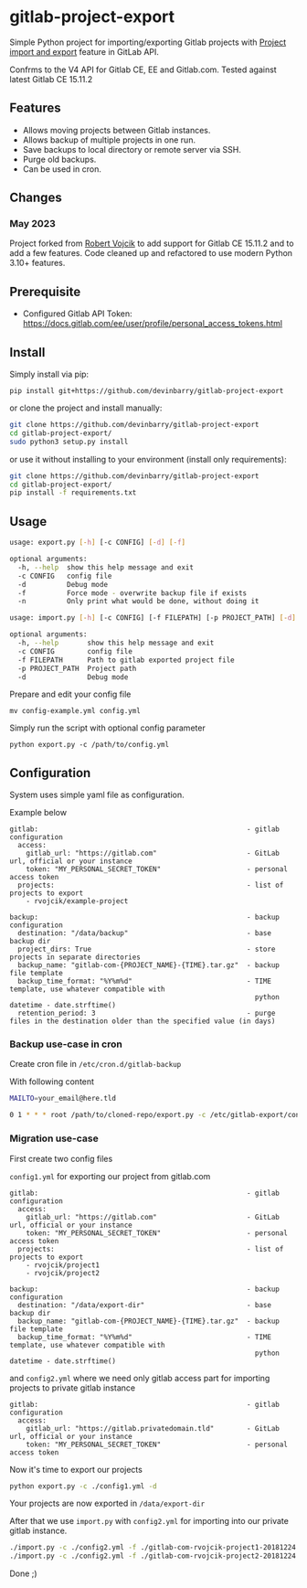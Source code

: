 # gitlab-project-export

Simple Python project for importing/exporting Gitlab projects with [Project import and export](https://docs.gitlab.com/ee/api/project_import_export.html) feature in GitLab API.

Confrms to the V4 API for Gitlab CE, EE and Gitlab.com. Tested against latest Gitlab CE 15.11.2

## Features

- Allows moving projects between Gitlab instances.
- Allows backup of multiple projects in one run.
- Save backups to local directory or remote server via SSH.
- Purge old backups.
- Can be used in cron.

## Changes

### May 2023

Project forked from [Robert Vojcik](https://github.com/rvojcik/gitlab-project-export) to add support for Gitlab CE 15.11.2 and to add a few features.
Code cleaned up and refactored to use modern Python 3.10+ features.

## Prerequisite

* Configured Gitlab API Token: https://docs.gitlab.com/ee/user/profile/personal_access_tokens.html

## Install

Simply install via pip:


`pip install git+https://github.com/devinbarry/gitlab-project-export`

or clone the project and install manually:

```bash
git clone https://github.com/devinbarry/gitlab-project-export
cd gitlab-project-export/
sudo python3 setup.py install
```

or use it without installing to your environment (install only requirements):

```bash
git clone https://github.com/devinbarry/gitlab-project-export
cd gitlab-project-export/
pip install -f requirements.txt
```

## Usage

```bash
usage: export.py [-h] [-c CONFIG] [-d] [-f]

optional arguments:
  -h, --help  show this help message and exit
  -c CONFIG   config file
  -d          Debug mode
  -f          Force mode - overwrite backup file if exists
  -n          Only print what would be done, without doing it
```

```bash
usage: import.py [-h] [-c CONFIG] [-f FILEPATH] [-p PROJECT_PATH] [-d]

optional arguments:
  -h, --help       show this help message and exit
  -c CONFIG        config file
  -f FILEPATH      Path to gitlab exported project file
  -p PROJECT_PATH  Project path
  -d               Debug mode
```

Prepare and edit your config file

`mv config-example.yml config.yml`

Simply run the script with optional config parameter

`python export.py -c /path/to/config.yml`

## Configuration

System uses simple yaml file as configuration.

Example below

```
gitlab:                                                   - gitlab configuration
  access:
    gitlab_url: "https://gitlab.com"                      - GitLab url, official or your instance
    token: "MY_PERSONAL_SECRET_TOKEN"                     - personal access token
  projects:                                               - list of projects to export
    - rvojcik/example-project

backup:                                                   - backup configuration
  destination: "/data/backup"                             - base backup dir
  project_dirs: True                                      - store projects in separate directories
  backup_name: "gitlab-com-{PROJECT_NAME}-{TIME}.tar.gz"  - backup file template
  backup_time_format: "%Y%m%d"                            - TIME template, use whatever compatible with
                                                            python datetime - date.strftime()
  retention_period: 3                                     - purge files in the destination older than the specified value (in days)
  ```

### Backup use-case in cron

Create cron file in `/etc/cron.d/gitlab-backup`

With following content

```bash
MAILTO=your_email@here.tld

0 1 * * * root /path/to/cloned-repo/export.py -c /etc/gitlab-export/config.yml

```

### Migration use-case

First create two config files

`config1.yml` for exporting our project from gitlab.com

```
gitlab:                                                   - gitlab configuration
  access:
    gitlab_url: "https://gitlab.com"                      - GitLab url, official or your instance
    token: "MY_PERSONAL_SECRET_TOKEN"                     - personal access token
  projects:                                               - list of projects to export
    - rvojcik/project1
    - rvojcik/project2

backup:                                                   - backup configuration
  destination: "/data/export-dir"                         - base backup dir
  backup_name: "gitlab-com-{PROJECT_NAME}-{TIME}.tar.gz"  - backup file template
  backup_time_format: "%Y%m%d"                            - TIME template, use whatever compatible with
                                                            python datetime - date.strftime()
```

and `config2.yml` where we need only gitlab access part for importing projects to private gitlab instance

```
gitlab:                                                   - gitlab configuration
  access:
    gitlab_url: "https://gitlab.privatedomain.tld"        - GitLab url, official or your instance
    token: "MY_PERSONAL_SECRET_TOKEN"                     - personal access token
```

Now it's time to export our projects

```bash
python export.py -c ./config1.yml -d
```

Your projects are now exported in `/data/export-dir`

After that we use `import.py` with `config2.yml` for importing into our private gitlab instance.

```bash
./import.py -c ./config2.yml -f ./gitlab-com-rvojcik-project1-20181224.tar.gz -p "rvojcik/project1"
./import.py -c ./config2.yml -f ./gitlab-com-rvojcik-project2-20181224.tar.gz -p "rvojcik/project2"
```

Done ;)
